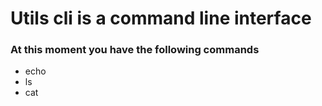 # Utils cli is a command line interface

### At this moment you have the following commands

- echo
- ls
- cat
